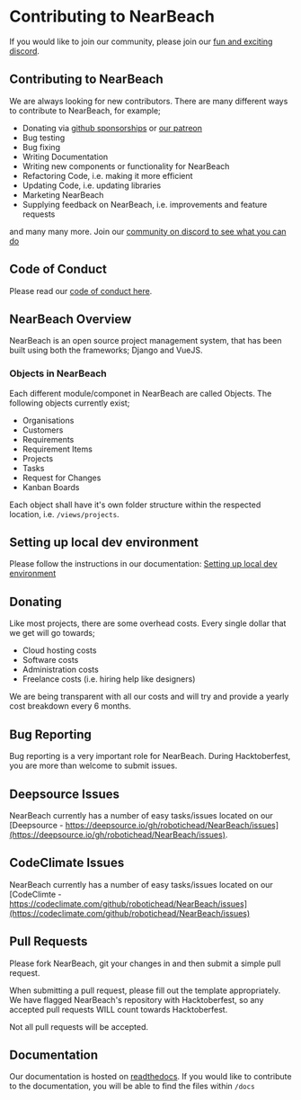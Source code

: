 # Contributing to NearBeach 

<!---
##  Hacktoberfest 2021

Welcome to NearBeach, we are super glad you are here. In the following month of Hacktoberfest we are hoping to achieve the following goals/milestones.

- Update our VueJS library to VueJS 3+
- Update our Webpacker from version 4 to version 5
- Increase our code coverage for both Django and VueJS
- Increase our E2E testing with Cypress.io
- Bug test whole application
- Fix bugs listed in the [Github Issues](https://github.com/robotichead/NearBeach/issues).
- Improve user documentation
- Start working on Docker installation process

This seems a lot to cover within such a short time frame, but we are hoping you are willing to help us. We greatly appreciate all the help we can get no matter how small the contribution.
--->
If you would like to join our community, please join our [fun and exciting discord](https://discord.gg/64uhRztS6n).


## Contributing to NearBeach

We are always looking for new contributors. There are many different ways to contribute to NearBeach, for example;

- Donating via [github sponsorships](https://github.com/sponsors/robotichead) or [our patreon](https://www.patreon.com/NearBeach)
- Bug testing
- Bug fixing
- Writing Documentation
- Writing new components or functionality for NearBeach
- Refactoring Code, i.e. making it more efficient
- Updating Code, i.e. updating libraries
- Marketing NearBeach
- Supplying feedback on NearBeach, i.e. improvements and feature requests

and many many more. Join our [community on discord to see what you can do](https://discord.gg/64uhRztS6n)


## Code of Conduct

Please read our [code of conduct here](https://github.com/robotichead/NearBeach/blob/main/CODE_OF_CONDUCT.md).


## NearBeach Overview

NearBeach is an open source project management system, that has been built using both the frameworks; Django and VueJS.

### Objects in NearBeach

Each different module/componet in NearBeach are called Objects. The following objects currently exist;

- Organisations
- Customers
- Requirements
- Requirement Items
- Projects
- Tasks
- Request for Changes
- Kanban Boards

Each object shall have it's own folder structure within the respected location, i.e. `/views/projects`.


## Setting up local dev environment

Please follow the instructions in our documentation: [Setting up local dev environment](https://nearbeach.readthedocs.io/en/documentation/setup-dev-environment/easy_development_environment.html)


## Donating

Like most projects, there are some overhead costs. Every single dollar that we get will go towards;

- Cloud hosting costs
- Software costs
- Administration costs
- Freelance costs (i.e. hiring help like designers)

We are being transparent with all our costs and will try and provide a yearly cost breakdown every 6 months.


## Bug Reporting

Bug reporting is a very important role for NearBeach. During Hacktoberfest, you are more than welcome to submit issues.


## Deepsource Issues

NearBeach currently has a number of easy tasks/issues located on our [Deepsource - https://deepsource.io/gh/robotichead/NearBeach/issues](https://deepsource.io/gh/robotichead/NearBeach/issues).


## CodeClimate Issues

NearBeach currently has a number of easy tasks/issues located on our [CodeClimte - https://codeclimate.com/github/robotichead/NearBeach/issues](https://codeclimate.com/github/robotichead/NearBeach/issues)


## Pull Requests

Please fork NearBeach, git your changes in and then submit a simple pull request. 

When submitting a pull request, please fill out the template appropriately. We have flagged NearBeach's repository with Hacktoberfest, so any accepted pull requests WILL count towards Hacktoberfest.

Not all pull requests will be accepted.


## Documentation

Our documentation is hosted on [readthedocs](https://nearbeach.readthedocs.io). If you would like to contribute to the documentation, you will be able to find the files within `/docs`
